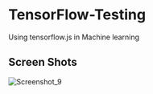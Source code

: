 # TensorFlow-Testing
Using tensorflow.js in Machine learning

## Screen Shots

![Screenshot_9](https://user-images.githubusercontent.com/90706926/158745387-3cde90e3-7c91-4746-871d-b539d0d2be0c.png)
